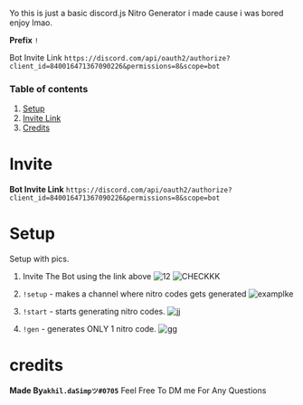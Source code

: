 Yo this is just a basic discord.js Nitro Generator  i made cause i was bored enjoy lmao.

 **Prefix** `!`

Bot Invite Link `https://discord.com/api/oauth2/authorize?client_id=840016471367090226&permissions=8&scope=bot`
 
### Table of contents
1. [Setup](#setup)
2. [Invite Link](#invite)
3. [Credits](#credits)

# Invite 

**Bot Invite Link** `https://discord.com/api/oauth2/authorize?client_id=840016471367090226&permissions=8&scope=bot`


# Setup 
Setup with pics.
1. Invite The Bot using the link above
![12](https://user-images.githubusercontent.com/60161763/126049971-f324bbfc-c5a5-422a-b73f-5566d85ee625.png)
![CHECKKK](https://user-images.githubusercontent.com/60161763/126050000-87186009-6685-418d-8e00-f144efc4f07b.png)

 
2. `!setup` - makes a channel where nitro codes gets generated
![examplke](https://user-images.githubusercontent.com/60161763/126049758-3cf07385-155b-4593-934a-441358ddae27.png)

3. `!start` - starts generating nitro codes.
![jj](https://user-images.githubusercontent.com/60161763/126049847-6fb5110a-f070-4e43-a745-d8a16c32b27b.png)


4. `!gen` - generates  ONLY 1 nitro code.
![gg](https://user-images.githubusercontent.com/60161763/126049875-c4a29a15-458d-4827-8a0f-0a1729fa3a88.png)




# credits
**Made By`akhil.daSimpツ#0705`**
Feel Free To DM me For Any Questions



